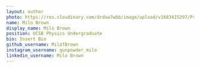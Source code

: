 ```yaml
---
layout: author
photo: https://res.cloudinary.com/drdsw7wbb/image/upload/v1683415297/Profile_Pic_nklqlg.png
name: Milo Brown
display_name: Milo Brown
position: UCSB Physics Undergraduate
bio: Insert Bio
github_username: MiloTBrown
instagram_username: gunpowder_milo
linkedin_username: Milo Brown
---
```



